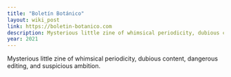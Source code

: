 ```yaml
---
title: "Boletín Botánico"
layout: wiki_post
link: https://boletin-botanico.com
description: Mysterious little zine of whimsical periodicity, dubious content, dangerous editing, and suspicious ambition.
year: 2021
---
```

Mysterious little zine of whimsical periodicity, dubious content, dangerous editing, and suspicious ambition.
